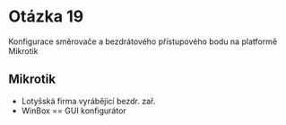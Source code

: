 # Otázka 19

Konfigurace směrovače a bezdrátového přístupového bodu na platformě Mikrotik

## Mikrotik
- Lotyšská firma vyrábějící bezdr. zař.
- WinBox == GUI konfigurátor

